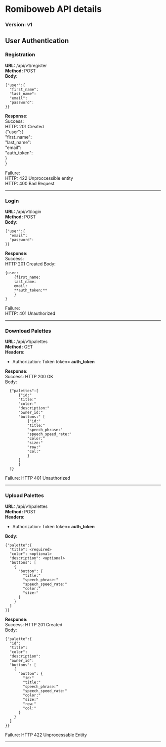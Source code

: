 Romiboweb API details
=====================

### Version: v1

## User Authentication

### Registration

**URL:** /api/v1/register  
**Method:** POST  
**Body:**  
```
{"user":{  
  "first_name":  
  "last_name":  
  "email":  
  "password":  
}}
```  
    
**Response:**  
Success:  
HTTP: 201 Created  
    {"user":{  
        "first_name":  
        "last_name":  
        "email":  
        "auth_token":  
        }  
    }  

Failure:  
HTTP: 422 Unproccessible entity    
HTTP: 400 Bad Request

***    

### Login    

**URL:** /api/v1/login  
**Method:** POST  
**Body:**  
```
{"user":{  
  "email":  
  "password":  
}}  
```
    
**Response:**  
Success:  
HTTP 201 Created
Body:
```
{user:  
    {first_name:  
    last_name:  
    email:  
    **auth_token:**  
    } 
}
```

Failure:  
HTTP: 401 Unauthorized
    
***

### Download Palettes

**URL:** /api/v1/palettes  
**Method:** GET  
**Headers:**  
- Authorization: Token token= **auth_token**

**Response:**  
Success: HTTP 200 OK  
Body: 
``` 
  {"palettes":[  
      {"id:"  
      "title:"  
      "color:"  
      "description:"  
      "owner_id:"  
      "buttons:" [  
          {"id:"  
          "title:"  
          "speech_phrase:"  
          "speech_speed_rate:"  
          "color:"  
          "size:"  
          "row:"  
          "col:"  
          }
      ]  
      }  
  ]}
```

Failure: HTTP 401 Unauthorized

***

### Upload Palettes

**URL:** /api/v1/palettes  
**Method:** POST  
**Headers:**  
- Authorization: Token token= **auth_token**

**Body:**  
```
{"palette":{
  "title": <required>
  "color": <optional>
  "description": <optional>
  "buttons": [
    {
      "button": {
        "title:"  
        "speech_phrase:"  
        "speech_speed_rate:"  
        "color:"  
        "size:"  
      }
    }
  ]
}}
```    

**Response:**  
Success: HTTP 201 Created  
Body:
```
{"palette":{
  "id":
  "title": 
  "color": 
  "description": 
  "owner_id":
  "buttons": [
    {
      "button": {
        "id:"  
        "title:"  
        "speech_phrase:"  
        "speech_speed_rate:"  
        "color:"  
        "size:"  
        "row:"  
        "col:"  
      }
    }
  ] 
}}
```  

Failure: HTTP 422 Unprocessable Entity   

***
